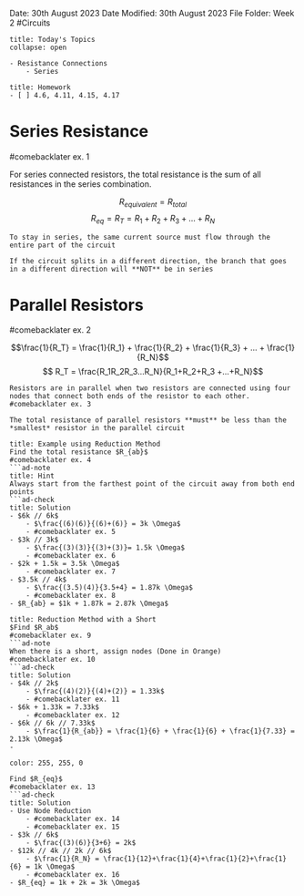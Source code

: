 Date: 30th August 2023
Date Modified: 30th August 2023
File Folder: Week 2
#Circuits

```ad-abstract
title: Today's Topics
collapse: open

- Resistance Connections
	- Series

```

```ad-note
title: Homework
- [ ] 4.6, 4.11, 4.15, 4.17
```

# Series Resistance

#comebacklater ex. 1

For series connected resistors, the total resistance is the sum of all resistances in the series combination.

$$ R_{equivalent} = R_{total}$$
$$ R_{eq} = R_T = R_1 + R_2 + R_3 + ... + R_N$$

```ad-note
To stay in series, the same current source must flow through the entire part of the circuit
```

```ad-important
If the circuit splits in a different direction, the branch that goes in a different direction will **NOT** be in series
```
# Parallel Resistors

#comebacklater  ex. 2


$$\frac{1}{R_T} = \frac{1}{R_1} + \frac{1}{R_2} + \frac{1}{R_3} + ... + \frac{1}{R_N}$$
$$ R_T = \frac{R_1R_2R_3...R_N}{R_1+R_2+R_3 +...+R_N}$$

```ad-note
Resistors are in parallel when two resistors are connected using four nodes that connect both ends of the resistor to each other.
#comebacklater ex. 3
```

```ad-important
The total resistance of parallel resistors **must** be less than the *smallest* resistor in the parallel circuit
```

```ad-example
title: Example using Reduction Method
Find the total resistance $R_{ab}$
#comebacklater ex. 4
```ad-note
title: Hint
Always start from the farthest point of the circuit away from both end points
```ad-check
title: Solution
- $6k // 6k$
	- $\frac{(6)(6)}{(6)+(6)} = 3k \Omega$
	- #comebacklater ex. 5
- $3k // 3k$
	- $\frac{(3)(3)}{(3)+(3)}= 1.5k \Omega$
	- #comebacklater ex. 6
- $2k + 1.5k = 3.5k \Omega$
	- #comebacklater ex. 7
- $3.5k // 4k$
	- $\frac{(3.5)(4)}{3.5+4} = 1.87k \Omega$
	- #comebacklater ex. 8
- $R_{ab} = $1k + 1.87k = 2.87k \Omega$
```

```ad-example
title: Reduction Method with a Short
$Find $R_ab$
#comebacklater ex. 9
```ad-note
When there is a short, assign nodes (Done in Orange)
#comebacklater ex. 10
```ad-check
title: Solution
- $4k // 2k$
	- $\frac{(4)(2)}{(4)+(2)} = 1.33k$
	- #comebacklater ex. 11
- $6k + 1.33k = 7.33k$
	- #comebacklater ex. 12
- $6k // 6k // 7.33k$
	- $\frac{1}{R_{ab}} = \frac{1}{6} + \frac{1}{6} + \frac{1}{7.33} = 2.13k \Omega$
- 
```

```ad-example
color: 255, 255, 0

Find $R_{eq}$
#comebacklater ex. 13
```ad-check
title: Solution
- Use Node Reduction
	- #comebacklater ex. 14
	- #comebacklater ex. 15
- $3k // 6k$
	- $\frac{(3)(6)}{3+6} = 2k$
- $12k // 4k // 2k // 6k$
	- $\frac{1}{R_N} = \frac{1}{12}+\frac{1}{4}+\frac{1}{2}+\frac{1}{6} = 1k \Omega$
	- #comebacklater ex. 16
- $R_{eq} = 1k + 2k = 3k \Omega$
```



